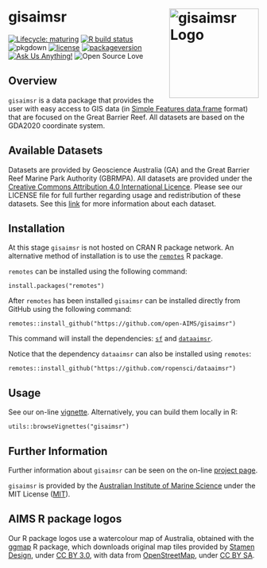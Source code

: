 <!-- README.md is generated from README.Rmd. Please edit that file -->

gisaimsr <img src="man/figures/logo.png" width = 180 alt="gisaimsr Logo" align="right" />
=========================================================================================

<!-- badges: start -->

[![Lifecycle:
maturing](https://img.shields.io/badge/lifecycle-maturing-blue.svg)](https://www.tidyverse.org/lifecycle/#maturing)
[![R build
status](https://github.com/open-AIMS/gisaimsr/workflows/R-CMD-check/badge.svg)](https://github.com/open-AIMS/gisaimsr/actions)
![pkgdown](https://github.com/open-AIMS/gisaimsr/workflows/pkgdown/badge.svg)
[![license](https://img.shields.io/badge/license-MIT%20+%20file%20LICENSE-lightgrey.svg)](https://choosealicense.com/)
[![packageversion](https://img.shields.io/badge/Package%20version-0.0.1-orange.svg)](commits/master)
[![Ask Us
Anything!](https://img.shields.io/badge/Ask%20us-anything-1abc9c.svg)](https://github.com/open-AIMS/gisaimsr/issues/new)
![Open Source
Love](https://badges.frapsoft.com/os/v2/open-source.svg?v=103)

<!-- badges: end -->

Overview
--------

`gisaimsr` is a data package that provides the user with easy access to
GIS data (in [Simple Features
data.frame](https://cran.r-project.org/package=sf) format) that are
focused on the Great Barrier Reef. All datasets are based on the GDA2020
coordinate system.

Available Datasets
------------------

Datasets are provided by Geoscience Australia (GA) and the Great Barrier
Reef Marine Park Authority (GBRMPA). All datasets are provided under the
[Creative Commons Attribution 4.0 International
Licence](http://creativecommons.org/licenses/by/4.0/legalcode). Please
see our LICENSE file for full further regarding usage and redistribution
of these datasets. See this
[link](https://open-AIMS.github.io/gisaimsr/reference/index.html) for
more information about each dataset.

Installation
------------

At this stage `gisaimsr` is not hosted on CRAN R package network. An
alternative method of installation is to use the
[`remotes`](https://cran.r-project.org/package=remotes) R package.

`remotes` can be installed using the following command:

    install.packages("remotes")

After `remotes` has been installed `gisaimsr` can be installed directly
from GitHub using the following command:

    remotes::install_github("https://github.com/open-AIMS/gisaimsr")

This command will install the dependencies:
[`sf`](https://cran.r-project.org/package=sf) and
[`dataaimsr`](https://ropensci.github.io/dataaimsr/).

Notice that the dependency `dataaimsr` can also be installed using
`remotes`:

    remotes::install_github("https://github.com/ropensci/dataaimsr")

Usage
-----

See our on-line
[vignette](https://open-AIMS.github.io/gisaimsr/articles/examples.html).
Alternatively, you can build them locally in R:

    utils::browseVignettes("gisaimsr")

Further Information
-------------------

Further information about `gisaimsr` can be seen on the on-line [project
page](https://open-AIMS.github.io/gisaimsr/).

`gisaimsr` is provided by the [Australian Institute of Marine
Science](https://www.aims.gov.au) under the MIT License
([MIT](http://opensource.org/licenses/MIT)).

AIMS R package logos
--------------------

Our R package logos use a watercolour map of Australia, obtained with
the [ggmap](https://cran.r-project.org/package=ggmap) R package, which
downloads original map tiles provided by [Stamen
Design](http://stamen.com), under [CC BY
3.0](http://creativecommons.org/licenses/by/3.0), with data from
[OpenStreetMap](http://openstreetmap.org), under [CC BY
SA](http://creativecommons.org/licenses/by-sa/3.0).

